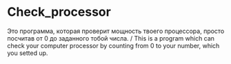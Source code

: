 # Check_processor
Это программа, которая проверит мощность твоего процессора, просто посчитав от 0 до заданного тобой числа.  / This is a program which can check your computer processor by counting from 0 to your number, which you setted up.
